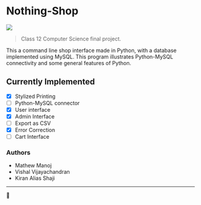 # Nothing-Shop
![](https://img.shields.io/badge/project%20phase-rough%20coding-yellow)
> Class 12 Computer Science final project.

This a command line shop interface made in Python, with a database implemented using MySQL.
This program illustrates Python-MySQL connectivity and some general features of Python.

## Currently Implemented
- [x] Stylized Printing
- [ ] Python-MySQL connector
- [x] User interface
- [x] Admin Interface
- [ ] Export as CSV
- [x] Error Correction
- [ ] Cart Interface

### Authors
- Mathew Manoj
- Vishal Vijayachandran
- Kiran Alias Shaji
---
🍞